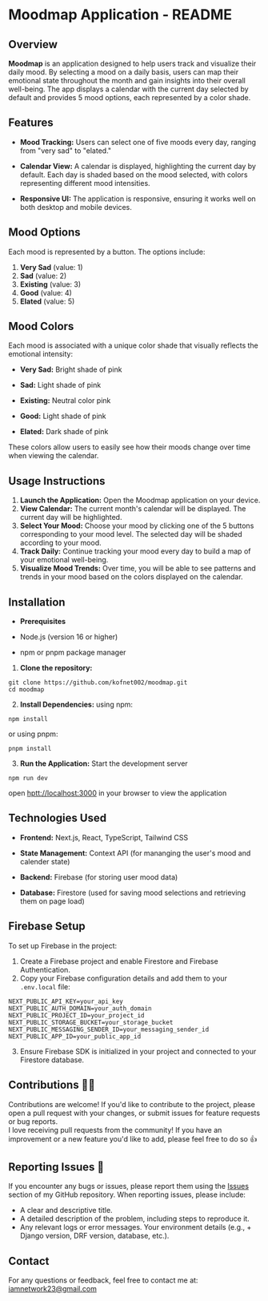 # Moodmap Application - README

## Overview

**Moodmap** is an application designed to help users track and visualize their daily mood. By selecting a mood on a daily basis, users can map their emotional state throughout the month and gain insights into their overall well-being. The app displays a calendar with the current day selected by default and provides 5 mood options, each represented by a color shade.

## Features

- **Mood Tracking:** Users can select one of five moods every day, ranging from "very sad" to "elated."

- **Calendar View:** A calendar is displayed, highlighting the current day by default. Each day is shaded based on the mood selected, with colors representing different mood intensities.

- **Responsive UI:** The application is responsive, ensuring it works well on both desktop and mobile devices.

## Mood Options

Each mood is represented by a button. The options include:

1. **Very Sad** (value: 1)
2. **Sad** (value: 2)
3. **Existing** (value: 3)
4. **Good** (value: 4)
5. **Elated** (value: 5)

## Mood Colors

Each mood is associated with a unique color shade that visually reflects the emotional intensity:

- **Very Sad:** Bright shade of pink

- **Sad:** Light shade of pink

- **Existing:** Neutral color pink

- **Good:** Light shade of pink

- **Elated:** Dark shade of pink

These colors allow users to easily see how their moods change over time when viewing the calendar.

## Usage Instructions

1. **Launch the Application:** Open the Moodmap application on your device.
2. **View Calendar:** The current month's calendar will be displayed. The current day will be highlighted.
3. **Select Your Mood:** Choose your mood by clicking one of the 5 buttons corresponding to your mood level. The selected day will be shaded according to your mood.
4. **Track Daily:** Continue tracking your mood every day to build a map of your emotional well-being.
5. **Visualize Mood Trends:** Over time, you will be able to see patterns and trends in your mood based on the colors displayed on the calendar.

## Installation

- **Prerequisites**

- Node.js (version 16 or higher)

- npm or pnpm package manager

1. **Clone the repository:**

```
git clone https://github.com/kofnet002/moodmap.git
cd moodmap
```

2. **Install Dependencies:** using npm:

```
npm install
```

or using pnpm:

```
pnpm install
```

3. **Run the Application:** Start the development server

```
npm run dev
```

open <a href="http://localhost:3000">hptt://localhost:3000</a> in your browser to view the application

## Technologies Used

- **Frontend:** Next.js, React, TypeScript, Tailwind CSS

- **State Management:** Context API (for mananging the user's mood and calender state)

- **Backend:** Firebase (for storing user mood data)

- **Database:** Firestore (used for saving mood selections and retrieving them on page load)

## Firebase Setup

To set up Firebase in the project:

1. Create a Firebase project and enable Firestore and Firebase Authentication.
2. Copy your Firebase configuration details and add them to your `.env.local` file:

```
NEXT_PUBLIC_API_KEY=your_api_key
NEXT_PUBLIC_AUTH_DOMAIN=your_auth_domain
NEXT_PUBLIC_PROJECT_ID=your_project_id
NEXT_PUBLIC_STORAGE_BUCKET=your_storage_bucket
NEXT_PUBLIC_MESSAGING_SENDER_ID=your_messaging_sender_id
NEXT_PUBLIC_APP_ID=your_public_app_id
```

3. Ensure Firebase SDK is initialized in your project and connected to your Firestore database.

## Contributions 💁🏼

Contributions are welcome! If you'd like to contribute to the project, please open a pull request with your changes, or submit issues for feature requests or bug reports. <br/>
I love receiving pull requests from the community! If you have an improvement or a new feature you'd like to add, please feel free to do so 👍

## Reporting Issues 🚩

If you encounter any bugs or issues, please report them using the <a href="https://github.com/kofnet002/moodmap/issues/">Issues</a> section of my GitHub repository. When reporting issues, please include:

- A clear and descriptive title.
- A detailed description of the problem, including steps to reproduce it.
- Any relevant logs or error messages. Your environment details (e.g., + Django version, DRF version, database, etc.).

## Contact

For any questions or feedback, feel free to contact me at: iamnetwork23@gmail.com
